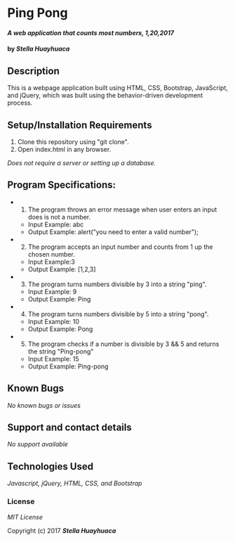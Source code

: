 # Ping Pong
#### _A web application that counts most numbers, 1,20,2017_
#### by _**Stella Huayhuaca**_
## Description
This is a webpage application built using HTML, CSS, Bootstrap, JavaScript, and jQuery, which was built using the behavior-driven development process.

## Setup/Installation Requirements

1. Clone this repository using "git clone".
2. Open index.html in any browser.

_Does not require a server or setting up a database._

## Program Specifications:
* 1. The program throws an error message when user enters an input does is not a number.
  * Input Example: abc
  * Output Example: alert("you need to enter a valid number");
* 2. The program accepts an input number and counts from 1 up the chosen number.
  * Input Example:3
  * Output Example: [1,2,3]
* 3. The program turns numbers divisible by 3 into a string "ping".
  * Input Example: 9
  * Output Example: Ping
* 4. The program turns numbers divisible by 5 into a string "pong".
  * Input Example: 10
  * Output Example: Pong
* 5. The program checks if a number is divisible by 3 && 5 and returns the string "Ping-pong"
  * Input Example: 15
  * Output Example: Ping-pong

## Known Bugs

_No known bugs or issues_

## Support and contact details

_No support available_

## Technologies Used

_Javascript, jQuery, HTML, CSS, and Bootstrap_

### License

*MIT License*

Copyright (c) 2017 **_Stella Huayhuaca_**
